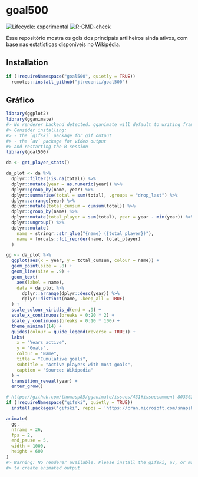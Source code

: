 
<!-- README.md is generated from README.Rmd. Please edit that file -->

# goal500

<!-- badges: start -->

[![Lifecycle:
experimental](https://img.shields.io/badge/lifecycle-experimental-orange.svg)](https://lifecycle.r-lib.org/articles/stages.html#experimental)
[![R-CMD-check](https://github.com/jtrecenti/goal500/workflows/R-CMD-check/badge.svg)](https://github.com/jtrecenti/goal500/actions)
<!-- badges: end -->

Esse repositório mostra os gols dos principais artilheiros ainda ativos,
com base nas estatísticas disponíveis no Wikipédia.

## Installation

``` r
if (!requireNamespace("goal500", quietly = TRUE))
  remotes::install_github("jtrecenti/goal500")
```

## Gráfico

``` r
library(ggplot2)
library(gganimate)
#> No renderer backend detected. gganimate will default to writing frames to separate files
#> Consider installing:
#> - the `gifski` package for gif output
#> - the `av` package for video output
#> and restarting the R session
library(goal500)

da <- get_player_stats()

da_plot <- da %>% 
  dplyr::filter(!is.na(total)) %>% 
  dplyr::mutate(year = as.numeric(year)) %>% 
  dplyr::group_by(name, year) %>% 
  dplyr::summarise(total = sum(total), .groups = "drop_last") %>% 
  dplyr::arrange(year) %>% 
  dplyr::mutate(total_cumsum = cumsum(total)) %>% 
  dplyr::group_by(name) %>% 
  dplyr::mutate(total_player = sum(total), year = year - min(year)) %>% 
  dplyr::ungroup() %>% 
  dplyr::mutate(
    name = stringr::str_glue("{name} ({total_player})"),
    name = forcats::fct_reorder(name, total_player)
  )

gg <- da_plot %>% 
  ggplot(aes(x = year, y = total_cumsum, colour = name)) +
  geom_point(size = .8) +
  geom_line(size = .9) +
  geom_text(
    aes(label = name),
    data = da_plot %>% 
      dplyr::arrange(dplyr::desc(year)) %>% 
      dplyr::distinct(name, .keep_all = TRUE)
  ) +
  scale_colour_viridis_d(end = .9) +
  scale_x_continuous(breaks = 0:20 * 2) +
  scale_y_continuous(breaks = 0:10 * 100) +
  theme_minimal(14) +
  guides(colour = guide_legend(reverse = TRUE)) +
  labs(
    x = "Years active", 
    y = "Goals",
    colour = "Name",
    title = "Cumulative goals",
    subtitle = "Active players with most goals",
    caption = "Source: Wikipedia"
  ) +
  transition_reveal(year) +
  enter_grow()

# https://github.com/thomasp85/gganimate/issues/431#issuecomment-803363466
if (!requireNamespace("gifski", quietly = TRUE))
  install.packages('gifski', repos = 'https://cran.microsoft.com/snapshot/2021-02-28')

animate(
  gg, 
  nframe = 26,
  fps = 2,
  end_pause = 5,
  width = 1000, 
  height = 600
)
#> Warning: No renderer available. Please install the gifski, av, or magick package
#> to create animated output
```
